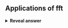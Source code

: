 ## Applications of fft
<details>
<summary><b>Reveal answer</b></summary>
Heart rate variablity<br>X rays
</details>
